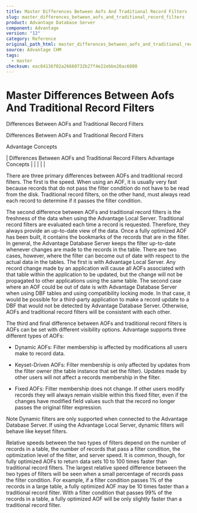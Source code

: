 ```yaml
---
title: Master Differences Between Aofs And Traditional Record Filters
slug: master_differences_between_aofs_and_traditional_record_filters
product: Advantage Database Server
component: Advantage
version: "12"
category: Reference
original_path_html: master_differences_between_aofs_and_traditional_record_filters.htm
source: Advantage CHM
tags:
  - master
checksum: eac84136f02a26660732b27f4e22ebbe20ac6080
---
```


# Master Differences Between Aofs And Traditional Record Filters

Differences Between AOFs and Traditional Record Filters

Differences Between AOFs and Traditional Record Filters

Advantage Concepts

| Differences Between AOFs and Traditional Record Filters  Advantage Concepts |  |  |  |  |

There are three primary differences between AOFs and traditional record filters. The first is the speed. When using an AOF, it is usually very fast because records that do not pass the filter condition do not have to be read from the disk. Traditional record filters, on the other hand, must always read each record to determine if it passes the filter condition.

The second difference between AOFs and traditional record filters is the freshness of the data when using the Advantage Local Server. Traditional record filters are evaluated each time a record is requested. Therefore, they always provide an up-to-date view of the data. Once a fully optimized AOF has been built, it contains the bookmarks of the records that are in the filter. In general, the Advantage Database Server keeps the filter up-to-date whenever changes are made to the records in the table. There are two cases, however, where the filter can become out of date with respect to the actual data in the tables. The first is with Advantage Local Server. Any record change made by an application will cause all AOFs associated with that table within the application to be updated, but the change will not be propagated to other applications using the same table. The second case where an AOF could be out of date is with Advantage Database Server when using DBF tables and using compatibility locking mode. In that case, it would be possible for a third-party application to make a record update to a DBF that would not be detected by Advantage Database Server. Otherwise, AOFs and traditional record filters will be consistent with each other.

The third and final difference between AOFs and traditional record filters is AOFs can be set with different visibility options. Advantage supports three different types of AOFs:

- Dynamic AOFs: Filter membership is affected by modifications all users make to record data.

- Keyset-Driven AOFs: Filter membership is only affected by updates from the filter owner (the table instance that set the filter). Updates made by other users will not affect a records membership in the filter.

- Fixed AOFs: Filter membership does not change. If other users modify records they will always remain visible within this fixed filter, even if the changes have modified field values such that the record no longer passes the original filter expression.

Note Dynamic filters are only supported when connected to the Advantage Database Server. If using the Advantage Local Server, dynamic filters will behave like keyset filters.

Relative speeds between the two types of filters depend on the number of records in a table, the number of records that pass a filter condition, the optimization level of the filter, and server speed. It is common, though, for fully optimized AOFs to return data sets 10 to 100 times faster than traditional record filters. The largest relative speed difference between the two types of filters will be seen when a small percentage of records pass the filter condition. For example, if a filter condition passes 1% of the records in a large table, a fully optimized AOF may be 10 times faster than a traditional record filter. With a filter condition that passes 99% of the records in a table, a fully optimized AOF will be only slightly faster than a traditional record filter.
